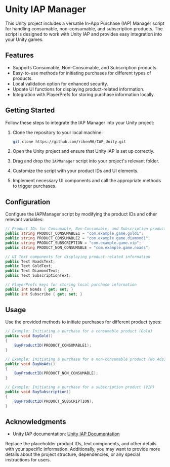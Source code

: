 # Unity IAP Manager

This Unity project includes a versatile In-App Purchase (IAP) Manager script for handling consumable, non-consumable, and subscription products. The script is designed to work with Unity IAP and provides easy integration into your Unity games.

## Features

- Supports Consumable, Non-Consumable, and Subscription products.
- Easy-to-use methods for initiating purchases for different types of products.
- Local validation option for enhanced security.
- Update UI functions for displaying product-related information.
- Integration with PlayerPrefs for storing purchase information locally.

## Getting Started

Follow these steps to integrate the IAP Manager into your Unity project:

1. Clone the repository to your local machine:

   ```bash
   git clone https://github.com/riken96/IAP_Unity.git
   ```

2. Open the Unity project and ensure that Unity IAP is set up correctly.

3. Drag and drop the `IAPManager` script into your project's relevant folder.

4. Customize the script with your product IDs and UI elements.

5. Implement necessary UI components and call the appropriate methods to trigger purchases.

## Configuration

Configure the IAPManager script by modifying the product IDs and other relevant variables:

```csharp
// Product IDs for Consumable, Non-Consumable, and Subscription products
public string PRODUCT_CONSUMABLE1 = "com.example.game.gold1";
public string PRODUCT_CONSUMABLE2 = "com.example.game.diamond1";
public string PRODUCT_SUBSCRIPTION = "com.example.game.vip";
public string PRODUCT_NON_CONSUMABLE = "com.example.game.noads";

// UI Text components for displaying product-related information
public Text NoadsText;
public Text GoldText;
public Text DiamondText;
public Text SubscriptionText;

// PlayerPrefs keys for storing local purchase information
public int NoAds { get; set; }
public int Subscribe { get; set; }
```

## Usage

Use the provided methods to initiate purchases for different product types:

```csharp
// Example: Initiating a purchase for a consumable product (Gold)
public void BuyGold()
{
    BuyProductID(PRODUCT_CONSUMABLE1);
}

// Example: Initiating a purchase for a non-consumable product (No Ads)
public void BuyNoAds()
{
    BuyProductID(PRODUCT_NON_CONSUMABLE);
}

// Example: Initiating a purchase for a subscription product (VIP)
public void BuySubscription()
{
    BuyProductID(PRODUCT_SUBSCRIPTION);
}
```

## Acknowledgments

- Unity IAP documentation: [Unity IAP Documentation](https://docs.unity3d.com/Manual/UnityIAP.html)

Replace the placeholder product IDs, text components, and other details with your specific information. Additionally, you may want to provide more details about the project structure, dependencies, or any special instructions for users.
